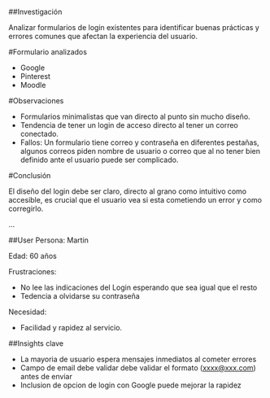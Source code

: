 ##Investigación

Analizar formularios de login existentes para identificar buenas prácticas y errores comunes que afectan la experiencia del usuario.

#Formulario analizados

- Google
- Pinterest
- Moodle

#Observaciones

- Formularios minimalistas que van directo al punto sin mucho diseño.
- Tendencia de tener un login de acceso directo al tener un correo conectado.
- Fallos: Un formulario tiene correo y contraseña en diferentes pestañas, algunos correos piden nombre de usuario o correo que al no tener bien definido ante el usuario puede ser complicado.

#Conclusión

El diseño del login debe ser claro, directo al grano como intuitivo como accesible, es crucial que el usuario vea si esta cometiendo un error y como corregirlo.

…

##User Persona: Martin

Edad: 60 años

Frustraciones:

- No lee las indicaciones del Login esperando que sea igual que el resto
- Tedencia a olvidarse su contraseña

Necesidad:

- Facilidad y rapidez al servicio.

##Insights clave

- La mayoria de usuario espera mensajes inmediatos al cometer errores
- Campo de email debe validar debe validar el formato (xxxx@xxx.com) antes de enviar
- Inclusion de opcion de login con Google puede mejorar la rapidez

